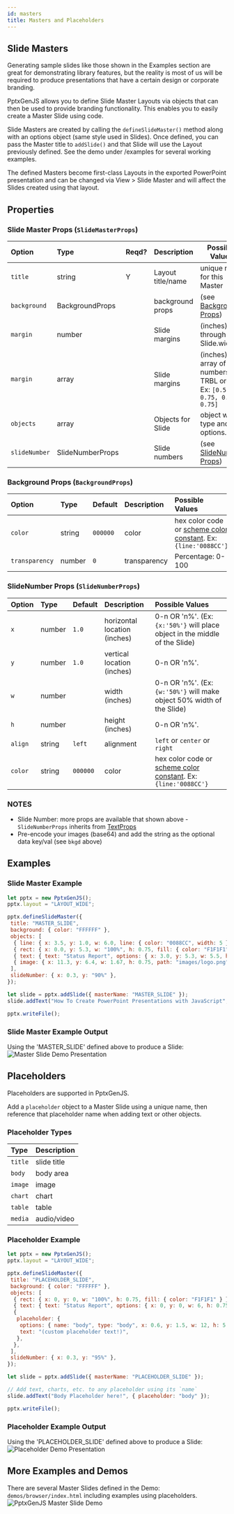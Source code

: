 ```yaml
---
id: masters
title: Masters and Placeholders
---
```


## Slide Masters

Generating sample slides like those shown in the Examples section are great for demonstrating library features,
but the reality is most of us will be required to produce presentations that have a certain design or
corporate branding.

PptxGenJS allows you to define Slide Master Layouts via objects that can then be used to provide branding
functionality. This enables you to easily create a Master Slide using code.

Slide Masters are created by calling the `defineSlideMaster()` method along with an options object
(same style used in Slides). Once defined, you can pass the Master title to `addSlide()` and that Slide will
use the Layout previously defined. See the demo under /examples for several working examples.

The defined Masters become first-class Layouts in the exported PowerPoint presentation and can be changed
via View > Slide Master and will affect the Slides created using that layout.

## Properties

### Slide Master Props (`SlideMasterProps`)

| Option        | Type             | Reqd? | Description       | Possible Values                                                       |
| :------------ | :--------------- | :---- | :---------------- | --------------------------------------------------------------------- |
| `title`       | string           | Y     | Layout title/name | unique name for this Master                                           |
| `background`  | BackgroundProps  |       | background props  | (see [Background Props](#background-props-backgroundprops))           |
| `margin`      | number           |       | Slide margins     | (inches) 0.0 through Slide.width                                      |
| `margin`      | array            |       | Slide margins     | (inches) array of numbers in TRBL order. Ex: `[0.5, 0.75, 0.5, 0.75]` |
| `objects`     | array            |       | Objects for Slide | object with type and options.                                         |
| `slideNumber` | SlideNumberProps |       | Slide numbers     | (see [SlideNumber Props](#slidenumber-props-slidenumberprops))        |

### Background Props (`BackgroundProps`)

| Option         | Type   | Default  | Description  | Possible Values                                                                                      |
| :------------- | :----- | :------- | :----------- | :--------------------------------------------------------------------------------------------------- |
| `color`        | string | `000000` | color        | hex color code or [scheme color constant](/PptxGenJS/docs/shapes-and-schemes). Ex: `{line:'0088CC'}` |
| `transparency` | number | `0`      | transparency | Percentage: 0-100                                                                                    |

### SlideNumber Props (`SlideNumberProps`)

| Option  | Type   | Default  | Description                  | Possible Values                                                                                      |
| :------ | :----- | :------- | :--------------------------- | :--------------------------------------------------------------------------------------------------- |
| `x`     | number | `1.0`    | horizontal location (inches) | 0-n OR 'n%'. (Ex: `{x:'50%'}` will place object in the middle of the Slide)                          |
| `y`     | number | `1.0`    | vertical location (inches)   | 0-n OR 'n%'.                                                                                         |
| `w`     | number |          | width (inches)               | 0-n OR 'n%'. (Ex: `{w:'50%'}` will make object 50% width of the Slide)                               |
| `h`     | number |          | height (inches)              | 0-n OR 'n%'.                                                                                         |
| `align` | string | `left`   | alignment                    | `left` or `center` or `right`                                                                        |
| `color` | string | `000000` | color                        | hex color code or [scheme color constant](/PptxGenJS/docs/shapes-and-schemes). Ex: `{line:'0088CC'}` |

### NOTES

- Slide Number: more props are available that shown above - `SlideNumberProps` inherits from [TextProps](/PptxGenJS/docs/api-text)
- Pre-encode your images (base64) and add the string as the optional data key/val (see `bkgd` above)

## Examples

### Slide Master Example

```javascript
let pptx = new PptxGenJS();
pptx.layout = "LAYOUT_WIDE";

pptx.defineSlideMaster({
 title: "MASTER_SLIDE",
 background: { color: "FFFFFF" },
 objects: [
  { line: { x: 3.5, y: 1.0, w: 6.0, line: { color: "0088CC", width: 5 } } },
  { rect: { x: 0.0, y: 5.3, w: "100%", h: 0.75, fill: { color: "F1F1F1" } } },
  { text: { text: "Status Report", options: { x: 3.0, y: 5.3, w: 5.5, h: 0.75 } } },
  { image: { x: 11.3, y: 6.4, w: 1.67, h: 0.75, path: "images/logo.png" } },
 ],
 slideNumber: { x: 0.3, y: "90%" },
});

let slide = pptx.addSlide({ masterName: "MASTER_SLIDE" });
slide.addText("How To Create PowerPoint Presentations with JavaScript", { x: 0.5, y: 0.7, fontSize: 18 });

pptx.writeFile();
```

### Slide Master Example Output

Using the 'MASTER_SLIDE' defined above to produce a Slide:
![Master Slide Demo Presentation](./assets/ex-master-slide-output.png)

## Placeholders

Placeholders are supported in PptxGenJS.

Add a `placeholder` object to a Master Slide using a unique name, then reference that placeholder
name when adding text or other objects.

### Placeholder Types

| Type    | Description |
| :------ | :---------- |
| `title` | slide title |
| `body`  | body area   |
| `image` | image       |
| `chart` | chart       |
| `table` | table       |
| `media` | audio/video |

### Placeholder Example

```javascript
let pptx = new PptxGenJS();
pptx.layout = "LAYOUT_WIDE";

pptx.defineSlideMaster({
 title: "PLACEHOLDER_SLIDE",
 background: { color: "FFFFFF" },
 objects: [
  { rect: { x: 0, y: 0, w: "100%", h: 0.75, fill: { color: "F1F1F1" } } },
  { text: { text: "Status Report", options: { x: 0, y: 0, w: 6, h: 0.75 } } },
  {
   placeholder: {
    options: { name: "body", type: "body", x: 0.6, y: 1.5, w: 12, h: 5.25 },
    text: "(custom placeholder text!)",
   },
  },
 ],
 slideNumber: { x: 0.3, y: "95%" },
});

let slide = pptx.addSlide({ masterName: "PLACEHOLDER_SLIDE" });

// Add text, charts, etc. to any placeholder using its `name`
slide.addText("Body Placeholder here!", { placeholder: "body" });

pptx.writeFile();
```

### Placeholder Example Output

Using the 'PLACEHOLDER_SLIDE' defined above to produce a Slide:
![Placeholder Demo Presentation](./assets/ex-master-slide-placeholder-output.png)

## More Examples and Demos

There are several Master Slides defined in the Demo: `demos/browser/index.html` including examples using placeholders.
![PptxGenJS Master Slide Demo](./assets/ex-master-slide-demo.png)
